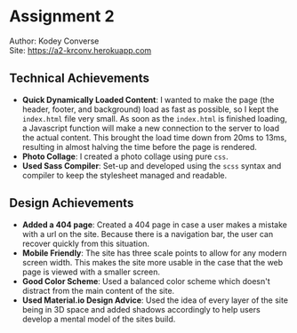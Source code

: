 Assignment 2
===

Author: Kodey Converse  
Site: https://a2-krconv.herokuapp.com

## Technical Achievements
 - **Quick Dynamically Loaded Content**: I wanted to make the page (the header, footer, and background) load as fast as possible, so I kept the `index.html` file very small. As soon as the `index.html` is finished loading, a Javascript function will make a new connection to the server to load the actual content. This brought the load time down from 20ms to 13ms, resulting in almost halving the time before the page is rendered.
 - **Photo Collage**: I created a photo collage using pure `css`.
 - **Used Sass Compiler**: Set-up and developed using the `scss` syntax and compiler to keep the stylesheet managed and readable.

## Design Achievements
 - **Added a 404 page**: Created a 404 page in case a user makes a mistake with a url on the site. Because there is a navigation bar, the user can recover quickly from this situation.
 - **Mobile Friendly**: The site has three scale points to allow for any modern screen width. This makes the site more usable in the case that the web page is viewed with a smaller screen.
 - **Good Color Scheme**: Used a balanced color scheme which doesn't distract from the main content of the site.
 - **Used Material.io Design Advice**: Used the idea of every layer of the site being in 3D space and added shadows accordingly to help users develop a mental model of the sites build.


